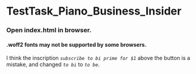 # TestTask_Piano_Business_Insider
 
### Open index.html in browser.

#### .woff2 fonts may not be supported by some browsers.

I think the inscription _`subscribe to bi prime for $1`_ above the button is a mistake, and changed _`to bi`_ to _`to be`_.